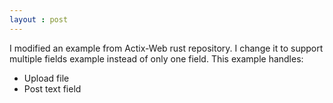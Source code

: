 ```yaml
---
layout : post
---
```


I modified an example from Actix-Web rust repository.
I change it to support multiple fields example instead of only one field.
This example handles:
- Upload file
- Post text field


<script src="https://gist.github.com/thuanvh/8cedc4c5a1bf0a3e4511614f78a82104.js"></script>
